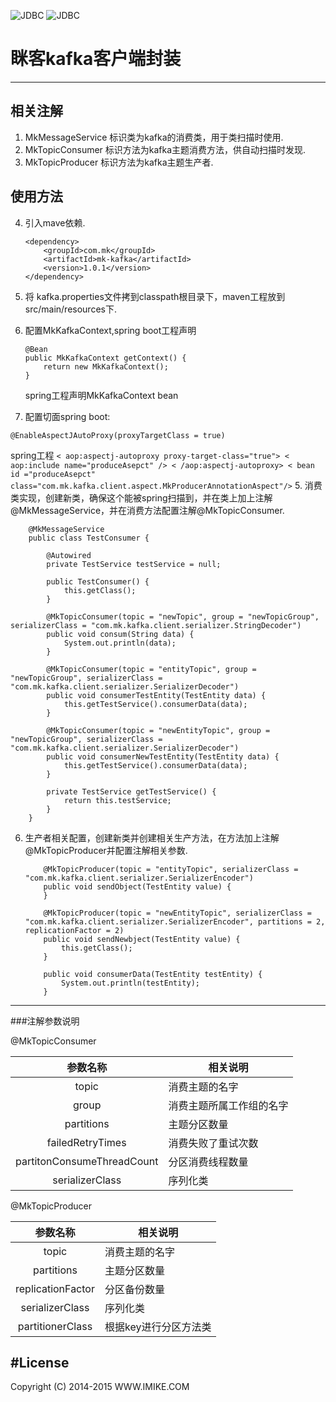![JDBC](http://kafka.apache.org/images/kafka_logo.png)
![JDBC](http://www.imike.com/css/style/images/img/logo_w.png)

# 眯客kafka客户端封装
----------
## 相关注解 ##

 1. MkMessageService  标识类为kafka的消费类，用于类扫描时使用.
 2. MkTopicConsumer  标识方法为kafka主题消费方法，供自动扫描时发现.
 3. MkTopicProducer    标识方法为kafka主题生产者.
 
## 使用方法 ##
 
 4. 引入mave依赖.

 		<dependency>
			<groupId>com.mk</groupId>
			<artifactId>mk-kafka</artifactId>
			<version>1.0.1</version>
		</dependency>
	

 5.  将 kafka.properties文件拷到classpath根目录下，maven工程放到src/main/resources下.
 6. 配置MkKafkaContext,spring boot工程声明

		@Bean
		public MkKafkaContext getContext() {
			return new MkKafkaContext();
		}
	spring工程声明MkKafkaContext bean
	   <bean class="com.mk.kafka.client.MkKafkaContext"/>

 7. 配置切面spring boot:
 
 `@EnableAspectJAutoProxy(proxyTargetClass = true)`
 
  spring工程
  `
 < aop:aspectj-autoproxy proxy-target-class="true">
 < aop:include name="produceAsepct" />
 < /aop:aspectj-autoproxy>
 < bean id ="produceAsepct" class="com.mk.kafka.client.aspect.MkProducerAnnotationAspect"/>
`
 5. 消费类实现，创建新类，确保这个能被spring扫描到，并在类上加上注解@MkMessageService，并在消费方法配置注解@MkTopicConsumer.

	    @MkMessageService
	    public class TestConsumer {
    
	    	@Autowired
	    	private TestService testService = null;
    
	    	public TestConsumer() {
	    		this.getClass();
	    	}
    
		    @MkTopicConsumer(topic = "newTopic", group = "newTopicGroup", serializerClass = "com.mk.kafka.client.serializer.StringDecoder")
	    	public void consum(String data) {
		    	System.out.println(data);
	    	}
    
	    	@MkTopicConsumer(topic = "entityTopic", group = "newTopicGroup", serializerClass = "com.mk.kafka.client.serializer.SerializerDecoder")
	    	public void consumerTestEntity(TestEntity data) {
	    		this.getTestService().consumerData(data);
	    	}
    
	    	@MkTopicConsumer(topic = "newEntityTopic", group = "newTopicGroup", serializerClass = "com.mk.kafka.client.serializer.SerializerDecoder")
	    	public void consumerNewTestEntity(TestEntity data) {
	    		this.getTestService().consumerData(data);
	    	}
    
	    	private TestService getTestService() {
	    		return this.testService;
	    	}
    	}
 

 6. 生产者相关配置，创建新类并创建相关生产方法，在方法加上注解@MkTopicProducer并配置注解相关参数.

    	
	    	@MkTopicProducer(topic = "entityTopic", serializerClass = "com.mk.kafka.client.serializer.SerializerEncoder")
	    	public void sendObject(TestEntity value) {
	    	}
    
	    	@MkTopicProducer(topic = "newEntityTopic", serializerClass = "com.mk.kafka.client.serializer.SerializerEncoder", partitions = 2, replicationFactor = 2)
	    	public void sendNewbject(TestEntity value) {
	    		this.getClass();
	    	}
    
	    	public void consumerData(TestEntity testEntity) {
	    		System.out.println(testEntity);
	    	}


----------
###注解参数说明  


@MkTopicConsumer

|          参数名称          | 相关说明                 |
|:--------------------------:|--------------------------|
|            topic           | 消费主题的名字           |
|            group           | 消费主题所属工作组的名字 |
|         partitions         | 主题分区数量             |
|      failedRetryTimes      | 消费失败了重试次数       |
| partitonConsumeThreadCount | 分区消费线程数量         |
|       serializerClass      | 序列化类                 |

@MkTopicProducer

|      参数名称     | 相关说明              |
|:-----------------:|-----------------------|
|       topic       | 消费主题的名字        |
|     partitions    | 主题分区数量          |
| replicationFactor | 分区备份数量          |
|  serializerClass  | 序列化类              |
|  partitionerClass | 根据key进行分区方法类 |

#License
----------
Copyright (C) 2014-2015 WWW.IMIKE.COM

